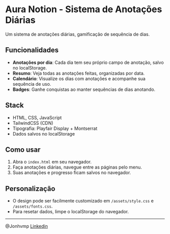 # Aura Notion - Sistema de Anotações Diárias

Um sistema de anotações diárias, gamificação de sequência de dias.

## Funcionalidades
- **Anotações por dia**: Cada dia tem seu próprio campo de anotação, salvo no localStorage.
- **Resumo**: Veja todas as anotações feitas, organizadas por data.
- **Calendário**: Visualize os dias com anotações e acompanhe sua sequência de uso.
- **Badges**: Ganhe conquistas ao manter sequências de dias anotando.

## Stack
- HTML, CSS, JavaScript
- TailwindCSS (CDN)
- Tipografia: Playfair Display + Montserrat
- Dados salvos no localStorage

## Como usar
1. Abra o `index.html` em seu navegador.
2. Faça anotações diárias, navegue entre as páginas pelo menu.
3. Suas anotações e progresso ficam salvos no navegador.

## Personalização
- O design pode ser facilmente customizado em `/assets/style.css` e `/assets/fonts.css`.
- Para resetar dados, limpe o localStorage do navegador.

---

@Jonhvmp
[Linkedin](https://www.linkedin.com/in/jonhvmp/)

